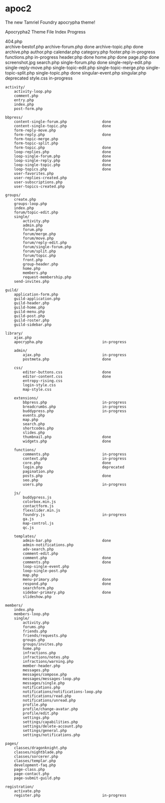 apoc2
=====

The new Tamriel Foundry apocrypha theme!

Apocrypha2 Theme File Index 					Progress

404.php			
archive-bestof.php
archive-forum.php								done
archive-topic.php								done
archive.php
author.php
calendar.php
category.php
footer.php										in-progress
functions.php									in-progress
header.php										done
home.php										done
page.php										done
screenshot.jpg
search.php
single-forum.php								done
single-reply-edit.php
single-reply-move.php
single-topic-edit.php
single-topic-merge.php
single-topic-split.php
single-topic.php								done
singular-event.php
singular.php									deprecated
style.css 										in-progress

	activity/
		activity-loop.php
		comment.php
		entry.php
		index.php
		post-form.php

	bbpress/
		content-single-forum.php				done
		content-single-topic.php				done
		form-reply-move.php
		form-reply.php							done
		form-topic-merge.php
		form-topic-split.php
		form-topic.php							done
		loop-replies.php						done
		loop-single-forum.php					done
		loop-single-reply.php					done
		loop-single-topic.php					done
		loop-topics.php							done
		user-favorites.php
		user-replies-created.php
		user-subscriptions.php
		user-topics-created.php

	groups/
		create.php
		groups-loop.php
		index.php
		forum/topic-edit.php
		single/
			activity.php
			admin.php
			forum.php
			forum/merge.php
			forum/move.php
			forum/reply-edit.php
			forum/single-forum.php
			forum/split.php
			forum/topic.php
			front.php
			group-header.php
			home.php
			members.php
			request-membership.php
		send-invites.php

	guild/
		application-form.php
		guild-application.php
		guild-header.php
		guild-home.php
		guild-menu.php
		guild-post.php
		guild-roster.php
		guild-sidebar.php

	library/
		ajax.php
		apocrypha.php							in-progress

		admin/
			ajax.php							in-progress
			postmeta.php						done
		
		css/
			editor-buttons.css 					done
			editor-content.css 					done
			entropy-rising.css
			login-style.css
			map-style.css

		extensions/
			bbpress.php 						in-progress
			breadcrumbs.php 					in-progress
			buddypress.php						in-progress
			events.php
			map.php
			search.php
			shortcodes.php
			slides.php
			thumbnail.php 						done
			widgets.php 						done

		functions/
			comments.php 						in-progress
			context.php 						in-progress
			core.php 							done
			login.php 							deprecated
			pagination.php 						
			posts.php							done
			seo.php
			users.php							in-progress
			
		js/	
			buddypress.js
			colorbox.min.js
			contactform.js
			flexslider.min.js
			foundry.js							in-progress
			ga.js
			map-control.js
			qc.js
		
		templates/
			admin-bar.php						done
			admin-notifications.php
			adv-search.php
			comment-edit.php
			comment.php							done
			comments.php						done
			loop-single-event.php
			loop-single-post.php
			map.php
			menu-primary.php					done
			respond.php							done
			searchform.php
			sidebar-primary.php					done
			slideshow.php
	
	members/	
		index.php
		members-loop.php
		single/
			activity.php
			forums.php
			friends.php
			friends/requests.php
			groups.php
			groups/invites.php
			home.php
			infractions.php
			infractions/notes.php
			infractions/warning.php
			member-header.php
			messages.php
			messages/compose.php
			messages/messages-loop.php
			messages/single.php
			notifications.php
			notifications/notifications-loop.php
			notifications/read.php
			notifications/unread.php
			profile.php
			profile/change-avatar.php
			profile/edit.php
			settings.php
			settings/capabilities.php
			settings/delete-account.php
			settings/general.php
			settings/notifications.php

	pages/
		classes/dragonknight.php
		classes/nightblade.php
		classes/sorcerer.php
		classes/templar.php
		development-faq.php
		page-class.php
		page-contact.php
		page-submit-guild.php

	registration/
		activate.php
		register.php							in-progress
